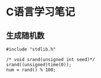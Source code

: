 # C语言学习笔记

## 生成随机数
```
#include "stdlib.h"

/* void srand(unsigned int seed)*/
srand((unsigned)time(0));
num = rand() % 100;
```

